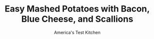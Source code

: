 ---
layout: ../../layouts/MarkdownPostLayout.astro
title: Easy Mashed Potatoes with Bacon, Blue Cheese, and Scallions
author: America's Test Kitchen
pubDate: 2023-03-15
description: "For a tribute to the loaded baked potato, we stirred in crispy bacon, crumbled blue cheese, and sliced scallions to classic mashed potatoes."
image_url: https://res.cloudinary.com/hksqkdlah/image/upload/ar_1:1,c_fill,dpr_2.0,f_auto,fl_lossy.progressive.strip_profile,g_faces:auto,q_auto:low,w_344/37288_sfs-easy-mashed-potatoes-with-bacon-blue-cheese-and-scallions-15
tags: ["Side Dishes","Potatoes","Pork"]
calories: 2041
protein: 10
carbohydrates: 42
fats: 
fiber: 5
ingredients: ["2 pounds, Yukon Gold potatoes, peeled and sliced 1/2 inch thick",", Salt and pepper","3 slices, bacon, cut into 1/2-inch pieces","3/4 cup, half-and-half","6 tablespoons, unsalted butter","1 ounce, blue cheese, crumbled (1/4 cup)","2 , scallions, sliced thin"]
serves: 4
time: "40 minutes"
instructions: ["Place potatoes and 1 tablespoon salt in large saucepan, add water to cover by 1 inch, and bring to boil over high heat. Reduce heat to medium and simmer until potatoes are tender and paring knife can be easily slipped in and out of potatoes, 18 to 22 minutes.","Meanwhile, cook bacon in 10-inch skillet over medium heat until crispy, 5 to 7 minutes. Using slotted spoon, transfer bacon to paper towel–lined plate. Combine half-and-half and butter in 2-cup liquid measuring cup and microwave, covered, until butter is melted and mixture is warm to touch, about 2 minutes.","Drain potatoes and return them to saucepan. Cook over low heat, stirring, until potatoes are thoroughly dried, about 30 seconds. Remove from heat and, using potato masher, mash potatoes until smooth and no lumps remain. Stir in half-and-half mixture, 3/4 teaspoon salt, and 1/2 teaspoon pepper until fully incorporated. Stir in blue cheese, scallions, and bacon until combined. Season with salt and pepper to taste. Serve."]
nutrition: ["1107 mg Potassium","244 mg Phosphorus","132 mg Calcium","2 mg Iron","64 mg Magnesium","763 mg Sodium","1 mg Zinc","33 g Fat","3 mg Niacin (B3)","10 g Monounsaturated","2 g Polyunsaturated","45 mg Vitamin C","83 mg Cholesterol","18 g Saturated","5 g Fiber","43 µg Folate (food)","4 g Sugars","15 µg Vitamin K","237 g Water","42 g Carbs","43 µg Folate equivalent (total)","10 g Protein","210 µg Vitamin A","510 kcal Energy","2041 calories"]
notes: "We prefer Yukon Gold potatoes here, but russet potatoes will work in a pinch."
---